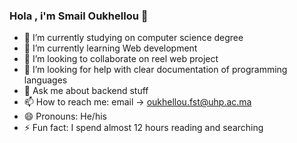 ### Hola , i'm Smail Oukhellou 👋

- 🔭 I’m currently studying on computer science degree 
- 🌱 I’m currently learning Web development 
- 👯 I’m looking to collaborate on reel web project 
- 🤔 I’m looking for help with clear documentation of programming languages 
- 💬 Ask me about backend stuff 
- 📫 How to reach me: email -> oukhellou.fst@uhp.ac.ma
- 😄 Pronouns: He/his
- ⚡ Fun fact: I spend almost 12 hours reading and searching 

